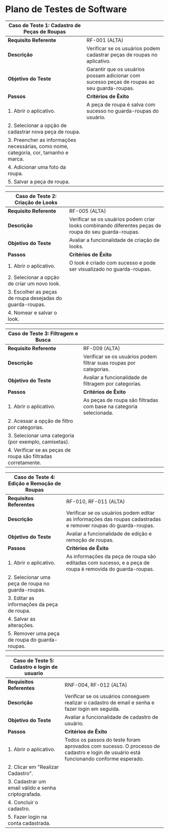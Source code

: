 # Plano de Testes de Software

| **Caso de Teste 1: Cadastro de Peças de Roupas** |                           |
| ----------------------------------------------- | ------------------------- |
| **Requisito Referente**                         | RF-001 (ALTA)             |
| **Descrição**                                   | Verificar se os usuários podem cadastrar peças de roupas no aplicativo. |
| **Objetivo do Teste**                           | Garantir que os usuários possam adicionar com sucesso peças de roupas ao seu guarda-roupas. |
| **Passos**                                      | **Critérios de Êxito**    |
| 1. Abrir o aplicativo.                         | A peça de roupa é salva com sucesso no guarda-roupas do usuário. |
| 2. Selecionar a opção de cadastrar nova peça de roupa. | |
| 3. Preencher as informações necessárias, como nome, categoria, cor, tamanho e marca. | |
| 4. Adicionar uma foto da roupa.               | |
| 5. Salvar a peça de roupa.                    | |

| **Caso de Teste 2: Criação de Looks**           |                           |
| ----------------------------------------------- | ------------------------- |
| **Requisito Referente**                         | RF-005 (ALTA)             |
| **Descrição**                                   | Verificar se os usuários podem criar looks combinando diferentes peças de roupa do seu guarda-roupas. |
| **Objetivo do Teste**                           | Avaliar a funcionalidade de criação de looks. |
| **Passos**                                      | **Critérios de Êxito**    |
| 1. Abrir o aplicativo.                         | O look é criado com sucesso e pode ser visualizado no guarda-roupas. |
| 2. Selecionar a opção de criar um novo look.   | |
| 3. Escolher as peças de roupa desejadas do guarda-roupas. | |
| 4. Nomear e salvar o look.                    | |


| **Caso de Teste 3: Filtragem e Busca**          |                           |
| ----------------------------------------------- | ------------------------- |
| **Requisito Referente**                         | RF-009 (ALTA)             |
| **Descrição**                                   | Verificar se os usuários podem filtrar suas roupas por categorias. |
| **Objetivo do Teste**                           | Avaliar a funcionalidade de filtragem por categorias. |
| **Passos**                                      | **Critérios de Êxito**    |
| 1. Abrir o aplicativo.                         | As peças de roupa são filtradas com base na categoria selecionada. |
| 2. Acessar a opção de filtro por categorias.    | |
| 3. Selecionar uma categoria (por exemplo, camisetas). | |
| 4. Verificar se as peças de roupa são filtradas corretamente. | |

| **Caso de Teste 4: Edição e Remoção de Roupas** |                           |
| ----------------------------------------------- | ------------------------- |
| **Requisitos Referentes**                      | RF-010, RF-011 (ALTA)     |
| **Descrição**                                   | Verificar se os usuários podem editar as informações das roupas cadastradas e remover roupas do guarda-roupas. |
| **Objetivo do Teste**                           | Avaliar a funcionalidade de edição e remoção de roupas. |
| **Passos**                                      | **Critérios de Êxito**    |
| 1. Abrir o aplicativo.                         | As informações da peça de roupa são editadas com sucesso, e a peça de roupa é removida do guarda-roupas. |
| 2. Selecionar uma peça de roupa no guarda-roupas. | |
| 3. Editar as informações da peça de roupa.      | |
| 4. Salvar as alterações.                      | |
| 5. Remover uma peça de roupa do guarda-roupas. | |

| **Caso de Teste 5: Cadastro e login de usuario** |                           |
| ----------------------------------------------- | ------------------------- |
| **Requisitos Referentes**                      | RNF-004, RF-012 (ALTA)     |
| **Descrição**                                   | Verificar se os usuários conseguem realizar o cadastro de email e senha e fazer login em seguida. |
| **Objetivo do Teste**                           | Avaliar a funcionalidade de cadastro de usuário. |
| **Passos**                                      | **Critérios de Êxito**    |
| 1. Abrir o aplicativo.                         | Todos os passos do teste foram aprovados com sucesso. O processo de cadastro e login de usuário está funcionando conforme esperado.|
| 2. Clicar em "Realizar Cadastro". | |
| 3. Cadastrar um email válido e senha criptografada.      | |
| 4. Concluir o cadastro.                      | |
| 5. Fazer login na conta cadastrada.| |

